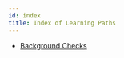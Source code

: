```yaml
---
id: index
title: Index of Learning Paths
---
```


- [Background Checks](/docs/learning-paths/background-checks/project-narrative)
